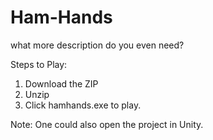 # Ham-Hands
what more description do you even need?

Steps to Play:
1. Download the ZIP
2. Unzip
3. Click hamhands.exe to play.

Note: One could also open the project in Unity.
